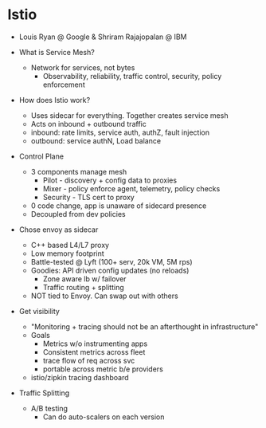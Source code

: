 # Istio
* Louis Ryan @ Google & Shriram Rajajopalan @ IBM

* What is Service Mesh?
  * Network for services, not bytes
    * Observability, reliability, traffic control, security, policy enforcement
* How does Istio work? 
  * Uses sidecar for everything.  Together creates service mesh
  * Acts on inbound + outbound traffic
  * inbound:  rate limits, service auth, authZ, fault injection
  * outbound: service authN, Load balance
* Control Plane
  * 3 components manage mesh
    * Pilot - discovery + config data to proxies
    * Mixer - policy enforce agent, telemetry, policy checks
    * Security - TLS cert to proxy
  * 0 code change, app is unaware of sidecard presence
  * Decoupled from dev policies
* Chose envoy as sidecar
  * C++ based L4/L7 proxy
  * Low memory footprint
  * Battle-tested @ Lyft (100+ serv, 20k VM, 5M rps)
  * Goodies: API driven config updates (no reloads)
    * Zone aware lb w/ failover
    * Traffic routing + splitting
  * NOT tied to Envoy.  Can swap out with others
* Get visibility
  * "Monitoring + tracing should not be an afterthought in infrastructure" 
  * Goals
    * Metrics w/o instrumenting apps
    * Consistent metrics across fleet
    * trace flow of req across svc
    * portable across metric b/e providers
  * istio/zipkin tracing dashboard
* Traffic Splitting
  * A/B testing
    * Can do auto-scalers on each version
